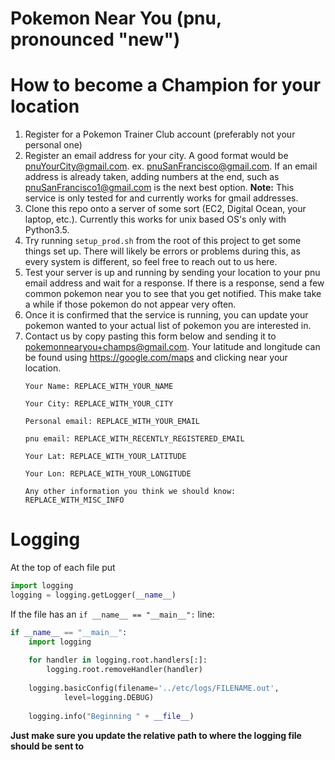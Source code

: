 Pokemon Near You (pnu, pronounced "new")
=======================

# How to become a Champion for your location #
1. Register for a Pokemon Trainer Club account (preferably not your personal one)
2. Register an email address for your city. A good format would be pnuYourCity@gmail.com. ex. pnuSanFrancisco@gmail.com. If an email address is already taken, adding numbers at the end, such as pnuSanFrancisco1@gmail.com is the next best option. **Note:** This service is only tested for and currently works for gmail addresses. 
2. Clone this repo onto a server of some sort (EC2, Digital Ocean, your laptop, etc.). Currently this works for unix based OS's only with Python3.5.
3. Try running `setup_prod.sh` from the root of this project to get some things set up. There will likely be errors or problems during this, as every system is different, so feel free to reach out to us here.
4. Test your server is up and running by sending your location to your pnu email address and wait for a response. If there is a response, send a few common pokemon near you to see that you get notified. This make take a while if those pokemon do not appear very often.
5. Once it is confirmed that the service is running, you can update your pokemon wanted to your actual list of pokemon you are interested in.
6. Contact us by copy pasting this form below and sending it to pokemonnearyou+champs@gmail.com. Your latitude and longitude can be found using https://google.com/maps and clicking near your location.
    ```
    Your Name: REPLACE_WITH_YOUR_NAME
    
    Your City: REPLACE_WITH_YOUR_CITY
    
    Personal email: REPLACE_WITH_YOUR_EMAIL
    
    pnu email: REPLACE_WITH_RECENTLY_REGISTERED_EMAIL
    
    Your Lat: REPLACE_WITH_YOUR_LATITUDE
    
    Your Lon: REPLACE_WITH_YOUR_LONGITUDE
    
    Any other information you think we should know: REPLACE_WITH_MISC_INFO
    ```


# Logging #
At the top of each file put
```python
import logging
logging = logging.getLogger(__name__)
```

If the file has an `if __name__ == "__main__":` line:
```python
if __name__ == "__main__":
    import logging
    
    for handler in logging.root.handlers[:]:
        logging.root.removeHandler(handler)
    
    logging.basicConfig(filename='../etc/logs/FILENAME.out',
            level=logging.DEBUG)
    
    logging.info("Beginning " + __file__)
```
**Just make sure you update the relative path to where the logging file should
be sent to**
